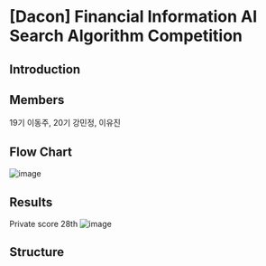 # [Dacon] Financial Information AI Search Algorithm Competition

## Introduction

## Members
19기 이동주, 20기 강민정, 이유진

## Flow Chart
![image](https://github.com/user-attachments/assets/c3a61412-7b78-4fa3-922b-08d08b9c34ed)

## Results
Private score 28th
![image](https://github.com/user-attachments/assets/4c097ec3-c2b5-462b-97bc-dd09c0a5f567)

## Structure
